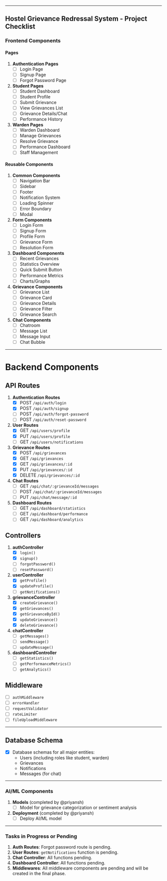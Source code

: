 
---

## **Hostel Grievance Redressal System - Project Checklist**

### **Frontend Components**

#### **Pages**
1. **Authentication Pages**
   - [ ] Login Page
   - [ ] Signup Page
   - [ ] Forgot Password Page

2. **Student Pages**
   - [ ] Student Dashboard
   - [ ] Student Profile
   - [ ] Submit Grievance
   - [ ] View Grievances List
   - [ ] Grievance Details/Chat
   - [ ] Performance History

3. **Warden Pages**
   - [ ] Warden Dashboard
   - [ ] Manage Grievances
   - [ ] Resolve Grievance
   - [ ] Performance Dashboard
   - [ ] Staff Management

#### **Reusable Components**
1. **Common Components**
   - [ ] Navigation Bar
   - [ ] Sidebar
   - [ ] Footer
   - [ ] Notification System
   - [ ] Loading Spinner
   - [ ] Error Boundary
   - [ ] Modal

2. **Form Components**
   - [ ] Login Form
   - [ ] Signup Form
   - [ ] Profile Form
   - [ ] Grievance Form
   - [ ] Resolution Form

3. **Dashboard Components**
   - [ ] Recent Grievances
   - [ ] Statistics Overview
   - [ ] Quick Submit Button
   - [ ] Performance Metrics
   - [ ] Charts/Graphs

4. **Grievance Components**
   - [ ] Grievance List
   - [ ] Grievance Card
   - [ ] Grievance Details
   - [ ] Grievance Filter
   - [ ] Grievance Search

5. **Chat Components**
   - [ ] Chatroom
   - [ ] Message List
   - [ ] Message Input
   - [ ] Chat Bubble

---

# Backend Components

## API Routes
1. **Authentication Routes**
   - [x] POST `/api/auth/login`
   - [x] POST `/api/auth/signup`
   - [ ] POST `/api/auth/forgot-password`
   - [ ] POST `/api/auth/reset-password`

2. **User Routes**
   - [x] GET `/api/users/profile`
   - [x] PUT `/api/users/profile`
   - [ ] GET `/api/users/notifications`

3. **Grievance Routes**
   - [x] POST `/api/grievances`
   - [x] GET `/api/grievances`
   - [x] GET `/api/grievances/:id`
   - [x] PUT `/api/grievances/:id`
   - [x] DELETE `/api/grievances/:id`

4. **Chat Routes**
   - [ ] GET `/api/chat/:grievanceId/messages`
   - [ ] POST `/api/chat/:grievanceId/messages`
   - [ ] PUT `/api/chat/message/:id`

5. **Dashboard Routes**
   - [ ] GET `/api/dashboard/statistics`
   - [ ] GET `/api/dashboard/performance`
   - [ ] GET `/api/dashboard/analytics`

## Controllers
1. **authController**
   - [x] `login()`
   - [x] `signup()`
   - [ ] `forgotPassword()`
   - [ ] `resetPassword()`

2. **userController**
   - [x] `getProfile()`
   - [x] `updateProfile()`
   - [ ] `getNotifications()`

3. **grievanceController**
   - [x] `createGrievance()`
   - [x] `getGrievances()`
   - [x] `getGrievanceById()`
   - [x] `updateGrievance()`
   - [x] `deleteGrievance()`

4. **chatController**
   - [ ] `getMessages()`
   - [ ] `sendMessage()`
   - [ ] `updateMessage()`

5. **dashboardController**
   - [ ] `getStatistics()`
   - [ ] `getPerformanceMetrics()`
   - [ ] `getAnalytics()`

## Middleware
- [ ] `authMiddleware`
- [ ] `errorHandler`
- [ ] `requestValidator`
- [ ] `rateLimiter`
- [ ] `fileUploadMiddleware`

---

## Database Schema
- [x] Database schemas for all major entities:
  - Users (including roles like student, warden)
  - Grievances
  - Notifications
  - Messages (for chat)


---

### **AI/ML Components**
1. **Models** (completed by @priyansh)
   - [ ] Model for grievance categorization or sentiment analysis
2. **Deployment** (completed by @priyansh)
   - [ ] Deploy AI/ML model

---

### **Tasks in Progress or Pending**
1. **Auth Routes**: Forgot password route is pending.
2. **User Routes**: `getNotifications` function is pending.
3. **Chat Controller**: All functions pending.
4. **Dashboard Controller**: All functions pending.
5. **Middlewares**: All middleware components are pending and will be created in the final phase. 

